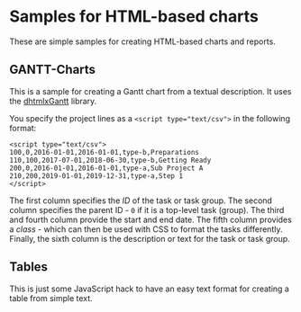 # Samples for HTML-based charts

These are simple samples for creating HTML-based charts and reports.

## GANTT-Charts

This is a sample for creating a Gantt chart from a textual description. It uses the [dhtmlxGantt](https://dhtmlx.com/docs/products/dhtmlxGantt/) library.

You specify the project lines as a ```<script type="text/csv">``` in the following format:
```
<script type="text/csv">
100,0,2016-01-01,2016-01-01,type-b,Preparations
110,100,2017-07-01,2018-06-30,type-b,Getting Ready
200,0,2016-01-01,2016-01-01,type-a,Sub Project A
210,200,2019-01-01,2019-12-31,type-a,Step 1
</script>
 ```

The first column specifies the _ID_ of the task or task group.
The second column specifies the parent ID - ```0``` if it is a top-level task (group).
The third and fourth column provide the start and end date.
The fifth column provides a _class_ - which can then be used with CSS to format the tasks differently.
Finally, the sixth column is the description or text for the task or task group.

## Tables

This is just some JavaScript hack to have an easy text format for creating a table from simple text.
